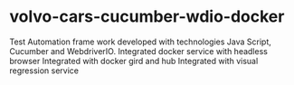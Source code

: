 # volvo-cars-cucumber-wdio-docker
Test Automation frame work developed with technologies Java Script, Cucumber and WebdriverIO.
Integrated docker service with headless browser
Integrated with docker gird and hub
Integrated with visual regression service
